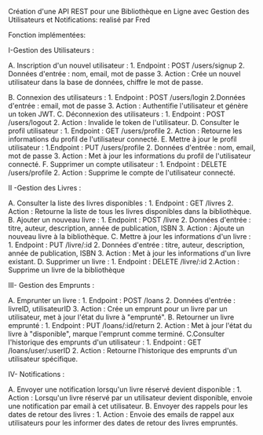 Création d'une API REST pour une Bibliothèque en Ligne
avec Gestion des Utilisateurs et Notifications: realisé par Fred

Fonction implémentées:

I-Gestion des Utilisateurs :

  A.​ Inscription d'un nouvel utilisateur :
    1.​ Endpoint : POST /users/signup
    2.​ Données d'entrée : nom, email, mot de passe
    3.​ Action : Crée un nouvel utilisateur dans la base de données,
    chiffre le mot de passe.

  B.​ Connexion des utilisateurs :
    1.​ Endpoint : POST /users/login
    2.​ Données d'entrée : email, mot de passe
    3.​ Action : Authentifie l'utilisateur et génère un token JWT.
  C.​ Déconnexion des utilisateurs :
    1.​ Endpoint : POST /users/logout
    2.​ Action : Invalide le token de l'utilisateur.
  D.​ Consulter le profil utilisateur :
    1.​ Endpoint : GET /users/profile
    2.​ Action : Retourne les informations du profil de l'utilisateur
    connecté.
  E.​ Mettre à jour le profil utilisateur :
    1.​ Endpoint : PUT /users/profile
    2.​ Données d'entrée : nom, email, mot de passe
    3.​ Action : Met à jour les informations du profil de l'utilisateur
    connecté.
  F.​ Supprimer un compte utilisateur :
    1.​ Endpoint : DELETE /users/profile
    2.​ Action : Supprime le compte de l'utilisateur connecté.

II -Gestion des Livres :

  A.​ Consulter la liste des livres disponibles :
    1.​ Endpoint : GET /livres
    2.​ Action : Retourne la liste de tous les livres disponibles dans la
    bibliothèque.
  B.​ Ajouter un nouveau livre :
    1.​ Endpoint : POST /livre
    2.​ Données d'entrée : titre, auteur, description, année de
    publication, ISBN
    3.​ Action : Ajoute un nouveau livre à la bibliothèque.
  C.​ Mettre à jour les informations d'un livre :
    1.​ Endpoint : PUT /livre/:id
    2.​ Données d'entrée : titre, auteur, description, année de
    publication, ISBN
    3.​ Action : Met à jour les informations d'un livre existant.
  D.​ Supprimer un livre :
    1.​ Endpoint : DELETE /livre/:id
    2.​ Action : Supprime un livre de la bibliothèque

III- Gestion des Emprunts :

  A.​ Emprunter un livre :
    1.​ Endpoint : POST /loans
    2.​ Données d'entrée : livreID, utilisateurID
    3.​ Action : Crée un emprunt pour un livre par un utilisateur, met à
    jour l'état du livre à "emprunté".
  B.​ Retourner un livre emprunté :
    1.​ Endpoint : PUT /loans/:id/return
    2.​ Action : Met à jour l'état du livre à "disponible", marque
    l'emprunt comme terminé.
  C.​ Consulter l'historique des emprunts d'un utilisateur :
    1.​ Endpoint : GET /loans/user/:userID
    2.​ Action : Retourne l'historique des emprunts d'un utilisateur
    spécifique.
    
IV- Notifications :

  A.​ Envoyer une notification lorsqu'un livre réservé devient disponible :
    1.​ Action : Lorsqu'un livre réservé par un utilisateur devient
    disponible, envoie une notification par email à cet utilisateur.
  B.​ Envoyer des rappels pour les dates de retour des livres :
    1.​ Action : Envoie des emails de rappel aux utilisateurs pour les
    informer des dates de retour des livres empruntés.



    
  
